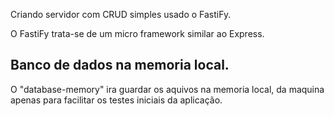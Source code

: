 Criando servidor com CRUD simples usado o FastiFy.

O FastiFy trata-se de um micro framework similar ao Express.


## Banco de dados na memoria local.
O "database-memory" ira guardar os aquivos na memoria local, da maquina apenas para facilitar os testes iniciais da aplicação.
